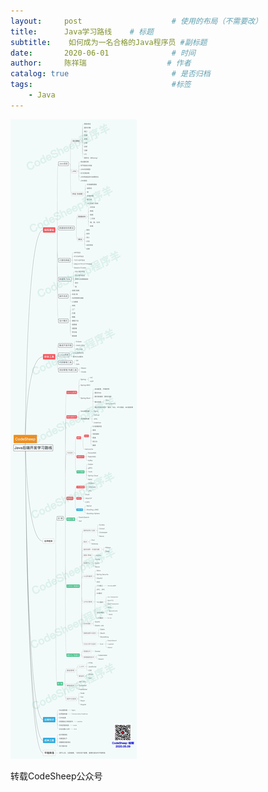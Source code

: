 ```yaml
---
layout:     post                    # 使用的布局（不需要改）
title:      Java学习路线    # 标题 
subtitle:    如何成为一名合格的Java程序员 #副标题
date:       2020-06-01              # 时间
author:     陈祥瑞                  # 作者
catalog: true                       # 是否归档
tags:                               #标签
    - Java
---
```


![avatar](/img/java-learn-route.jpg)

转载CodeSheep公众号
